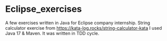 # Eclipse_exercises
A few exercises written in Java for Eclipse company internship.
String calculator exercise from https://kata-log.rocks/string-calculator-kata
I used Java 17 & Maven.
It was written in TDD cycle. 
